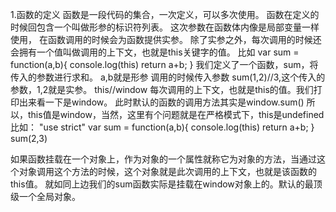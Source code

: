 1.函数的定义
函数是一段代码的集合，一次定义，可以多次使用。
函数在定义的时候回包含一个叫做形参的标识符列表。
这次参数在函数体内像是局部变量一样使用，
在函数调用的时候会为函数提供实参。
除了实参之外，每次调用的时候还会拥有一个值叫做调用的上下文，也就是this关键字的值。
比如
var sum = function(a,b){
  console.log(this)
  return a+b;
}
我们定义了一个函数，sum，将传入的参数进行求和。
a,b就是形参
调用的时候传入参数
sum(1,2)//3,这个传入的参数，1,2就是实参。
this//window
每次调用的上下文，也就是this的值。我们打印出来看一下是window。
此时默认的函数的调用方法其实是window.sum()
所以，this值是window，当然，这里有个问题就是在严格模式下，this是undefined
比如：
"use strict"
var sum = function(a,b){
  console.log(this)
  return a+b;
}
sum(2,3)

如果函数挂载在一个对象上，作为对象的一个属性就称它为对象的方法，当通过这个对象调用这个方法的时候，这个对象就是此次调用的上下文，也就是该函数的
this值。
就如同上边我们的sum函数实际是挂载在window对象上的。默认的最顶级一个全局对象。
